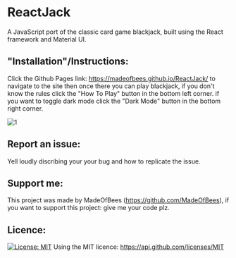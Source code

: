 # ReactJack

A JavaScript port of the classic card game blackjack, built using the React framework and Material UI.

## "Installation"/Instructions:

Click the Github Pages link: https://madeofbees.github.io/ReactJack/ to navigate to the site then once there you can play blackjack, if you don't know the rules click the "How To Play" button in the bottom left corner. if you want to toggle dark mode click the "Dark Mode" button in the bottom right corner.

![1](https://user-images.githubusercontent.com/9198297/206930573-13160971-c214-4849-8241-8aa055387f3d.jpg)

## Report an issue:

Yell loudly discribing your your bug and how to replicate the issue.

## Support me:

This project was made by MadeOfBees (https://github.com/MadeOfBees), if you want to support this project: give me your code plz.

## Licence:

[![License: MIT](https://img.shields.io/badge/License-MIT-yellow.svg)](https://opensource.org/licenses/MIT)
Using the MIT licence: https://api.github.com/licenses/MIT
